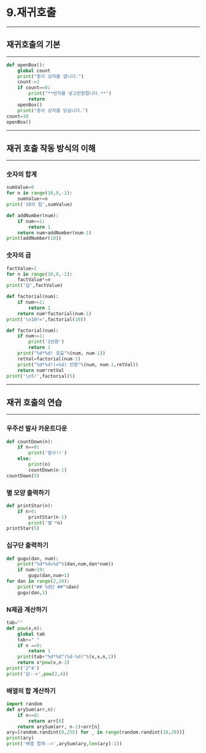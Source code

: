 # 9.재귀호출

---

## 재귀호출의 기본

---



```python
def openBox():
    global count
    print("종이 상자를 엽니다.")
    count-=1
    if count==0:
        print("**반지를 넣고반환합니다.**")
        return
    openBox()
    print("종이 상자를 닫습니다.")
count=10
openBox()
```

---

## 재귀 호출 작동 방식의 이해

---

### 숫자의 합계

```python
sumValue=0
for n in range(10,0,-1):
    sumValue+=n
print('10의 합',sumValue)
```

```python
def addNumber(num):
    if num<=1:
        return 1
    return num+addNumber(num-1)
print(addNumber(10))
```

### 숫자의 곱

```python
factValue=1
for n in range(10,0,-1):
    factValue*=n
print('답',factValue)
```

```python
def factorial(num):
    if num<=1:
        return 1
    return num*factorial(num-1)
print('\n10!=',factorial(10))
```

```python
def factorial(num):
    if num<=1:
        print('1반환')
        return 1
    print("%d*%d! 호출"%(num, num-1))
    retVal=factorial(num-1)
    print("%d*%d!(=%d) 반환"%(num, num-1,retVal))
    return num*retVal
print('\n5!',factorial(5)
```

---

## 재귀 호출의 연습

---

### 우주선 발사 카운트다운

```python
def countDown(n):
    if n==0:
        print('발사!!')
    else:
        print(n)
        countDown(n-1)
countDown(5)
```

### 별 모양 출력하기

```python
def printStar(n):
    if n>0:
        printStar(n-1)
        print('별'*n)
printStar(5)
```

### 십구단 출력하기

```python
def gugu(dan, num):
    print("%d*%d=%d"%(dan,num,dan*num))
    if num<19:
        gugu(dan,num+1)
for dan in range(2,20):
    print("## %d단 ##"%dan)
    gugu(dan,1)
```

### N제곱 계산하기

```python
tab=""
def pow(x,n):
    global tab
    tab+=" "
    if n ==0:
        return 1
    print(tab+"%d*%d^(%d-%d)"%(x,x,n,1))
    return x*pow(x,n-1)
print('2^4')
print('답-->',pow(2,4))
```

### 배열의 합 계산하기

```python
import random
def arySum(arr,n):
    if n<=0:
        return arr[0]
    return arySum(arr, n-1)+arr[n]
ary=[random.randint(0,255) for _ in range(random.randint(10,20))]
print(ary)
print('배열 합계-->',arySum(ary,len(ary)-1))
```